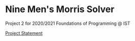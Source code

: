 # Nine Men's Morris Solver

Project 2 for 2020/2021 Foundations of Programming @ IST

[Project Statement](docs/FP2021_PROJETO2.pdf)

